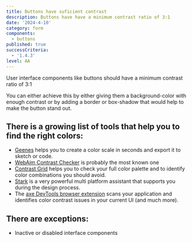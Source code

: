 ```yaml
---
title: Buttons have suficient contrast
description: Buttons have have a minimum contrast ratio of 3:1
date: '2024-4-10'
category: form
components:
  - buttons
published: true
successCriteria:
  - '1.4.3'
level: AA
---
```


User interface components like buttons should have a minimum contrast ratio of 3:1

You can either achieve this by either giving them a background-color with enough contrast or by adding a border or box-shadow that would help to make the button stand out.

## There is a growing list of tools that help you to find the right colors:

- [Geenes](https://geenes.app/) helps you to create a color scale in seconds and export it to sketch or code.
- [WebAim Contrast Checker](https://webaim.org/resources/contrastchecker/) is probably the most known one
- [Contrast Grid](https://contrast-grid.eightshapes.com/) helps you to check your full color palette and to identify color combinations you should avoid.
- [Stark](https://www.getstark.co/) is a very powerful multi platform assistant that supports you during the design process.
- The [axe DevTools browser extension](https://www.deque.com/axe/browser-extensions/) scans your application and identifies color contrast issues in your current UI (and much more).

## There are exceptions:

- Inactive or disabled interface components
